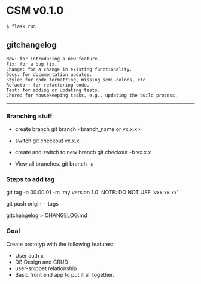 # CSM v0.1.0 

```bash
$ flask run
```
## gitchangelog 
    New: for introducing a new feature.
    Fix: for a bug fix.
    Change: for a change in existing functionality.
    Docs: for documentation updates.
    Style: for code formatting, missing semi-colons, etc.
    Refactor: for refactoring code.
    Test: for adding or updating tests.
    Chore: for housekeeping tasks, e.g., updating the build process.

-----

### Branching stuff
- create branch
git branch <branch_name or vx.x.x>

- switch
git checkout vx.x.x

- create and switch to new branch
git checkout -b vx.x.x

- View all branches.
git branch -a
### Steps to add tag
git tag -a 00.00.01 -m 'my version 1.0' NOTE: DO NOT USE 'vxx.xx.xx'  

git push origin --tags

gitchangelog > CHANGELOG.md

### Goal
Create prototyp with the following features:
* User auth x
* DB Design and CRUD 
* user-snippet relationship
* Basic front end app to put it all together.
